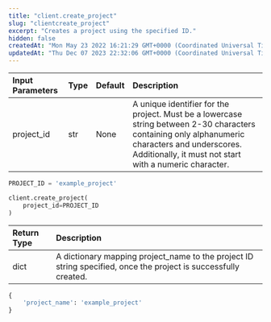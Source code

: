 ```yaml
---
title: "client.create_project"
slug: "clientcreate_project"
excerpt: "Creates a project using the specified ID."
hidden: false
createdAt: "Mon May 23 2022 16:21:29 GMT+0000 (Coordinated Universal Time)"
updatedAt: "Thu Dec 07 2023 22:32:06 GMT+0000 (Coordinated Universal Time)"
---
```

| Input Parameters | Type | Default | Description                                                                                                                                                                                                |
| :--------------- | :--- | :------ | :--------------------------------------------------------------------------------------------------------------------------------------------------------------------------------------------------------- |
| project_id       | str  | None    | A unique identifier for the project. Must be a lowercase string between 2-30 characters containing only alphanumeric characters and underscores. Additionally, it must not start with a numeric character. |

```python Usage
PROJECT_ID = 'example_project'

client.create_project(
    project_id=PROJECT_ID
)
```

| Return Type | Description                                                                                                     |
| :---------- | :-------------------------------------------------------------------------------------------------------------- |
| dict        | A dictionary mapping project_name to the project ID string specified, once the project is successfully created. |

```python Response
{
    'project_name': 'example_project'
}
```
